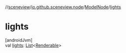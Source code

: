 //[sceneview](../../../index.md)/[io.github.sceneview.node](../index.md)/[ModelNode](index.md)/[lights](lights.md)

# lights

[androidJvm]\
val [lights](lights.md): [List](https://kotlinlang.org/api/latest/jvm/stdlib/kotlin.collections/-list/index.html)&lt;[Renderable](../../io.github.sceneview.renderable/index.md#286838466%2FClasslikes%2F-1571379623)&gt;
